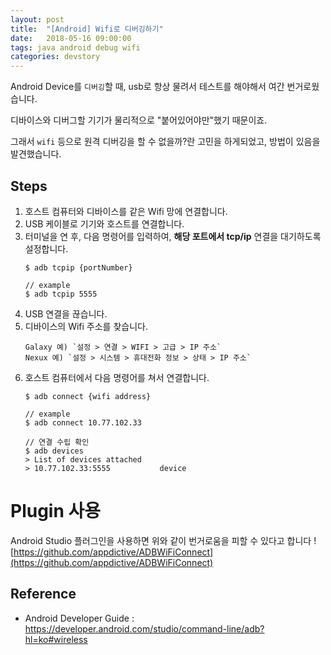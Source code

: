 ```yaml
---
layout: post
title:  "[Android] Wifi로 디버깅하기"
date:   2018-05-16 09:00:00
tags: java android debug wifi
categories: devstory
---
```

Android Device를 `디버깅`할 때, usb로 항상 물려서 테스트를 해야해서 여간 번거로웠습니다.

디바이스와 디버그할 기기가 물리적으로 "붙어있어야만"했기 때문이죠.

그래서 `wifi` 등으로 원격 디버깅을 할 수 없을까?란 고민을 하게되었고, 방법이 있음을 발견했습니다.



## Steps
1. 호스트 컴퓨터와 디바이스를 같은 Wifi 망에 연결합니다.
2. USB 케이블로 기기와 호스트를 연결합니다.
3. 터미널을 연 후, 다음 명령어를 입력하여, **해당 포트에서 tcp/ip** 연결을 대기하도록 설정합니다.
    ```shell
    $ adb tcpip {portNumber}
    
    // example
    $ adb tcpip 5555
    ```
4.  USB 연결을 끊습니다.
5.  디바이스의 Wifi 주소를 찾습니다.
    ```
    Galaxy 예) `설정 > 연결 > WIFI > 고급 > IP 주소`
    Nexux 예) `설정 > 시스템 > 휴대전화 정보 > 상태 > IP 주소`
    ```
6. 호스트 컴퓨터에서 다음 명령어를 쳐서 연결합니다.
    ```shell
    $ adb connect {wifi address}
    
    // example
    $ adb connect 10.77.102.33
    
    // 연결 수립 확인
    $ adb devices
    > List of devices attached
    > 10.77.102.33:5555           device
    ```
    

# Plugin 사용
Android Studio 플러그인을 사용하면 위와 같이 번거로움을 피할 수 있다고 합니다 !
[https://github.com/appdictive/ADBWiFiConnect](https://github.com/appdictive/ADBWiFiConnect)


## Reference
- Android Developer Guide : https://developer.android.com/studio/command-line/adb?hl=ko#wireless